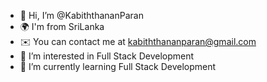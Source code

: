 - 👋 Hi, I’m @KabiththananParan
- 🌍 I'm from SriLanka
- ✉️ You can contact me at kabiththananparan@gmail.com
- 👀 I’m interested in Full Stack Development
- 🌱 I’m currently learning Full Stack Development

<!---
KabiththananParan/KabiththananParan is a ✨ special ✨ repository because its `README.md` (this file) appears on your GitHub profile.
You can click the Preview link to take a look at your changes.
--->
